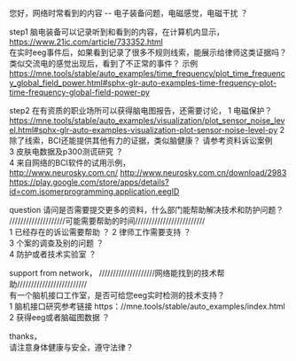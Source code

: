 
您好，网络时常看到的内容 -- 电子装备问题，电磁感觉，电磁干扰 ？
  
step1
脑电装备可以记录听到和看到的内容，在计算机内显示， https://www.21ic.com/article/733352.html  
在实时eeg事件后，如果看到记录了很多不规则线索，能展示给律师这类证据吗？  类似交流电的感觉出现后，看到了不正常的事件？ 
示例  
https://mne.tools/stable/auto_examples/time_frequency/plot_time_frequency_global_field_power.html#sphx-glr-auto-examples-time-frequency-plot-time-frequency-global-field-power-py

step2 
在有资质的职业场所可以获得脑电图报告，还需要讨论， 
1 电磁保护？ https://mne.tools/stable/auto_examples/visualization/plot_sensor_noise_level.html#sphx-glr-auto-examples-visualization-plot-sensor-noise-level-py
2 除了线索，BCI还能提供其他有力的证据，类似脑健康？   请参考资料诉讼案例  
3 皮肤电数据及p300测谎研究 ？  
4 来自网络的BCI软件的试用示例，  
http://www.neurosky.com.cn/ 
http://www.neurosky.com.cn/download/2983  
https://play.google.com/store/apps/details?id=com.isomerprogramming.application.eegID 


question  请问是否需要提交更多的资料，什么部门能帮助解决技术和防护问题？ 
////////////////////可能需要帮助的时间/////////////////////////  
1 已经存在的诉讼需要帮助 ？ 
2 律师工作需要支持 ？    
3 个案的调查及别的问题 ？  
4 防护或者技术实验室 ？ 

support from network，  ////////////////////网络能找到的技术帮助/////////////////////////  
有一个脑机接口工作室，是否可给您eeg实时检测的技术支持？   
1 脑机接口研究参考链接  https：//mne.tools/stable/auto_examples/index.html   
2 获得eeg或者脑磁图数据 ？   



thanks，   
请注意身体健康与安全，遵守法律？    
